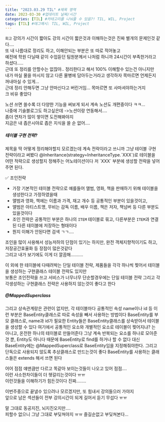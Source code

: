 ```yaml
---
title: "2023.03.29 TIL" #제목 영역
date: 2023-03-30 #업데이트 날짜/시간
categories: [TIL] #카테고리를 나눠줄 수 있음?! TIL, WIL, Project
tags: [TIL] #태그예시: TIL, WIL, Project
---
```


`회고`
강의가 시간이 짧아도 강의 시간이 짧은것과 이해하는것은 진짜 별개의 문제인것 같다....  
또 내 나름대로 정리도 하고, 이해안되는 부분은 또 따로 적어놓고  
예전에 학원 다닐때 같이 수업듣던 팀원분께서 나처럼 하니까 24시간이 부족한거라고 하셨다.....  
근데 또 정리를 안할수는 없잖아.. 정리한다고 해서 100% 이해할수 있는건 아니지만  
내가 마실 물을 마시지 않고 다른 물병에 담아두는거라고 생각하자 목마르면 언제든지 꺼내마실 수 있게...  
근데 정리 안해두면 그냥 안마신다고 버린거임... 목마르면 또 사마셔야하는거지  
크 비유 좋았다

노션 쓰면 쓸수록 더 다양한 기능을 써보게 되서 계속 노션도 개편중이다 ㅋㅋ...  
나중에 기술블로그도 하고싶은데 ->노션이랑 연동해서....  
좀더 연차가 많이 쌓이면 도전해봐야지  
지금은 내 좁은시야로 좁은 지식을 쓸 순 없어....

<h5><strong>테이블 구현 전략?</strong></h5>
제목을 딱 어떻게 정리해야할지 모르겠는데 계속 전략이라고 쓰니까 그냥 테이블 구현 전략이라고 써봤다   
@Inheritance(strategy=InheritanceType.`XXX`)로 테이블을 어떤 적략으로 생성할지 정해주는 어노테이션이다   
저 `XXX` 부분에 생성할 전략을 넣어주면 된다.

✅ 조인전략

- 가장 기본적인 테이블 전략으로 예를들어 앨범, 영화, 책을 판매하기 위해 테이블을 생성한다고 가정하였을때
- 앨범과 영화, 책에는 이름과 가격, 재고 개수 등 공통적인 부분이 있을것이고,
- 앨범은 아티스트명, 무비는 감독 이름, 배우 이름, 책은 저자, 책넘버 등 다른 부분도 있을것이다
- 조인 전략은 공통적인 부분은 하나의 `ITEM` 테이블로 묶고, 다른부분은 `ITEM`과 연결된 다른 테이블에 저장하는 형태이다
- 뭔지 이해가 안된다면 검색 ㄱㄱ....

조인을 많이 사용해서 성능저하의 단점이 있기는 하지만, 완전 객체지향적이기도 하고, 저장공간효율화 등 장점이 많은것같다  
그리고 내가 보기에도 이게 더 깔끔해..........

이 외에 한 테이블에 다때려박는 단일 테이블 전략, 제품들을 각각 하나씩 찢어서 테이블을 생성하는 구현클래스 테이블 전략도 있지만  
보통은 조인전략을 쓰고 서비스가 너무너무 단순할경우에는 단일 테이블 전략 그리고 각각생성하는 구현클래스 전략은 사용하지 않는것이 좋다고 한다

<h5><strong>@MappedSuperclass</strong></h5>
그리고 상속관계랑은 관련이 없지만, 각 테이블마다 공통적인 속성 name이나 id 등 이런 부분은 BaseEntity클래스로 따로 속성을 빼서 사용하는 방법이다   
BaseEntity를 부모 클래스로, name과 id가 필요한 Entity들은 BaseEntity클래스를 상속받아서 테이블을 생성할 수 있다   
여기에서 공통적인 요소와 개별적인 요소로 테이블이 찢어지냐? 는 아니고, 온전한 하나의 테이블로 만들어준다   
그냥 계속 반복되는 요소를 하나로 모아준것 뿐, Entity도 아니다 때문에 BaseEntity로 find를 하거나 할 수 없다   
대신 BaseEntity에는 @MappedSuperclass로 BaseEntity임을 지정해줘야한다. 그리고 단독으로 사용되지 않도록 추상클래스로 만드는것이 좋다   
BaseEntity를 사용하는 클래스들은 extends 해서 쓰면 된다

어어 점점 얘맨큼만 다르고 똑같아 보이는것들이 나오고 있어 점점....  
이런 사소한차이들이 더 헷갈리는것이다 ㅠㅠ  
이런것들을 이해하기가 힘든것이다 진짜........

이번주중으로 끝낼수 있으려나 모르겠지만, 또 힘내서 강의들으러 가야지  
앞으로 남은 섹션들이 전부 강의시간이 되게 길어서 듣기 무섭다 ㅠㅠ

말 그대로 동공지진, 뇌지진오지만....  
피할수 없으니 그냥 그대로 부딪쳐야지 ㅠㅠ 즐길순없고 부딪쳐본다...
